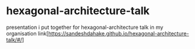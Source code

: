 # hexagonal-architecture-talk
presentation i put together for hexagonal-architecture talk in my organisation 
link[https://sandeshdahake.github.io/hexagonal-architecture-talk/#/]

